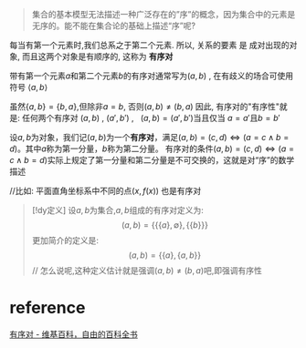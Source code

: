 

> 集合的基本模型无法描述一种广泛存在的”序”的概念，因为集合中的元素是无序的。能不能在集合论的基础上描述“序”呢?


每当有第一个元素时,我们总系之于第二个元素.
所以, 关系的要素 是 成对出现的对象, 而且这两个对象是有顺序的, 这称为 **有序对**

带有第一个元素$a$和第二个元素$b$的有序对通常写为$(a, b)$ , 在有歧义的场合可使用符号 $\langle a,b\rangle$

虽然$\{a,b\}= \{b,a\}$,但除非$a=b$, 否则$(a,b)\not=(b,a)$
因此, 有序对的"有序性"就是: 任何两个有序对 $(a,b)~,~(a',b')~,~~~(a,b)=(a',b')$当且仅当 $a=a'$且$b=b'$

设$a, b$为对象，我们记$(a,b)$为一个**有序对**，满足$(a,b)=(c,d)⇔(a=c∧b=d)$。其中$a$称为第一分量，$b$称为第二分量。
有序对的条件$(a,b)=(c,d)⇔(a=c∧b=d)$实际上规定了第一分量和第二分量是不可交换的，这就是对“序”的数学描述

//比如: 平面直角坐标系中不同的点$(x,f(x))$ 也是有序对


> [!dy定义] 
> 设$a,b$为集合,$a,b$组成的有序对定义为:
> $$(a,b)=\{\{\{a\},∅\},\{\{b\}\}\}$$
> 更加简介的定义是:
> $$(a,b)= \{ \{a\}, \{a,b\}\}$$
> // 怎么说呢,这种定义估计就是强调$(a,b)\neq (b,a)$吧,即强调有序性



# reference
[有序对 - 维基百科，自由的百科全书](https://zh.wikipedia.org/wiki/%E6%9C%89%E5%BA%8F%E5%AF%B9)

